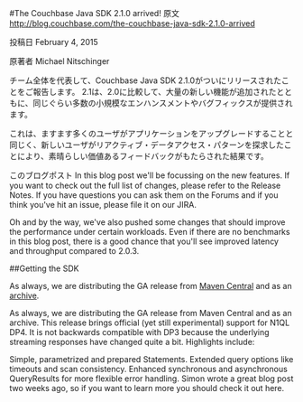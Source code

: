 #The Couchbase Java SDK 2.1.0 arrived!
原文
http://blog.couchbase.com/the-couchbase-java-sdk-2.1.0-arrived

投稿日
February 4, 2015

原著者
Michael Nitschinger

チーム全体を代表して、Couchbase Java SDK 2.1.0がついにリリースされたことをご報告します。
2.1は、2.0に比較して、大量の新しい機能が追加されたとともに、同じぐらい多数の小規模なエンハンスメントやバグフィックスが提供されます。

これは、ますます多くのユーザがアプリケーションをアップグレードすることと同じく、新しいユーザがリアクティブ・データアクセス・パターンを探求したことにより、素晴らしい価値あるフィードバックがもたらされた結果です。

このブログポスト
In this blog post we'll be focussing on the new features. If you want to check out the full list of changes, please refer to the Release Notes. If you have questions you can ask them on the Forums and if you think you've hit an issue, please file it on our JIRA.

Oh and by the way, we've also pushed some changes that should improve the performance under certain workloads. Even if there are no benchmarks in this blog post, there is a good chance that you'll see improved latency and throughput compared to 2.0.3.

##Getting the SDK

<script type="text/javascript">
    var showStr = '<div>こんにちは。</div>';  
    document.write(showStr);
</script>

<p>As always, we are distributing the GA release from <a href="http://search.maven.org/#artifactdetails%7Ccom.couchbase.client%7Cjava-client%7C2.1.0%7Cjar">Maven Central</a> and as an <a href="http://packages.couchbase.com/clients/java/2.1.0/Couchbase-Java-Client-2.1.0.zip">archive</a>.</p>
<script src="https://gist.github.com/daschl/87edfca23b4f52cab4f0.js"></script>

As always, we are distributing the GA release from Maven Central and as an archive.
This release brings official (yet still experimental) support for N1QL DP4. It is not backwards compatible with DP3 because the underlying streaming responses have changed quite a bit. Highlights include:

Simple, parametrized and prepared Statements.
Extended query options like timeouts and scan consistency.
Enhanced synchronous and asynchronous QueryResults for more flexible error handling.
Simon wrote a great blog post two weeks ago, so if you want to learn more you should check it out here.

